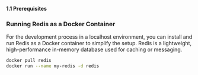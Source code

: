 **1.1 Prerequisites**

### Running Redis as a Docker Container

For the development process in a localhost environment, you can install and run Redis as a Docker container to simplify the setup. Redis is a lightweight, high-performance in-memory database used for caching or messaging.

```sh
docker pull redis
docker run --name my-redis -d redis

